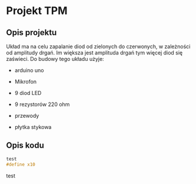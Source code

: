 # Projekt TPM

## Opis projektu
Układ ma na celu zapalanie diod od zielonych do czerwonych, w zależności od amplitudy drgań. Im większa jest amplituda drgań tym więcej diod się zaświeci. Do budowy tego układu użyje:

* arduino uno

* Mikrofon

* 9 diod LED

* 9 rezystorów 220 ohm

* przewody

* płytka stykowa

## Opis kodu
```cpp
test
#define x10
```
test





